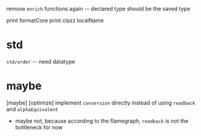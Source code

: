 remove `enrich` functions again -- declared type should be the saved type

print formatCore print clazz localName

# std

`std/order` -- need datatype

# maybe

[maybe] [optimize] implement `conversion` directly instead of using `readback` and `alphaEquivalent`

- maybe not, because according to the flamegraph, `readback` is not the bottleneck for now
